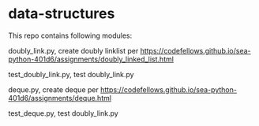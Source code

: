 # data-structures

This repo contains following modules:

doubly_link.py, create doubly linklist per https://codefellows.github.io/sea-python-401d6/assignments/doubly_linked_list.html

test_doubly_link.py, test doubly_link.py

deque.py, create deque per https://codefellows.github.io/sea-python-401d6/assignments/deque.html

test_deque.py, test doubly_link.py
